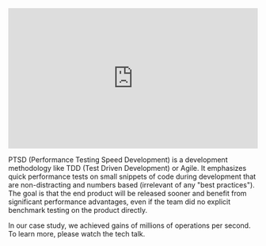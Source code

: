 <div style="position: relative; padding-bottom: 56.25%;"><iframe src="https://www.youtube.com/embed/BEqH-oZ4UXI" frameborder="0" allowfullscreen style="border: 0px; position: absolute; width: 100%; height: 100%;"></iframe></div>

PTSD (Performance Testing Speed Development) is a development methodology like TDD (Test Driven Development) or Agile. It emphasizes quick performance tests on small snippets of code during development that are non-distracting and numbers based (irrelevant of any "best practices"). The goal is that the end product will be released sooner and benefit from significant performance advantages, even if the team did no explicit benchmark testing on the product directly.

In our case study, we achieved gains of millions of operations per second. To learn more, please watch the tech talk.
